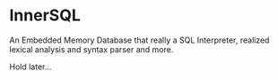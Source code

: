 # InnerSQL
An Embedded Memory Database that really a SQL Interpreter,  realized lexical analysis and syntax parser and more.

Hold later...
